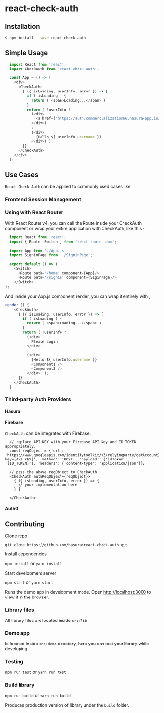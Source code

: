 # react-check-auth

## Installation

``` bash
$ npm install --save react-check-auth
```

## Simple Usage

``` javascript
  import React from 'react';
  import CheckAuth from 'react-check-auth';

  const App = () => (
    <div>
      <CheckAuth> 
        { ({ isLoading, userInfo, error }) => { 
          if ( isLoading ) { 
            return ( <span>Loading...</span> )
          }
          return ( !userInfo ? 
            (<div>
              <a href={'https://auth.commercialization66.hasura-app.io/ui?redirect_url=http://localhost:3000'}>Login</a>
            </div>)
            : 
            (<div>
              {Hello ${ userInfo.username }}
            </div>) );
        }}
      </CheckAuth>
    </div>
  );
```

## Use Cases

`React Check Auth` can be applied to commonly used cases like 

### Frontend Session Management

### Using with React Router

With React Router v4, you can call the Route inside your CheckAuth component or wrap your entire application with CheckAuth, like this -

``` javascript
  import React from 'react';
  import { Route, Switch } from 'react-router-dom';

  import App from './App.js'
  import SigninPage from './SigninPage';

  export default () => (
    <Switch>
      <Route path='/home' component={App}/>
      <Route path='/signin' component={SiginPage}/>
    </Switch>
);

```

And inside your App.js component render, you can wrap it entirely with <CheckAuth>,

``` javascript
render () {
    <CheckAuth> 
      { ({ isLoading, userInfo, error }) => { 
        if ( isLoading ) { 
          return ( <span>Loading...</span> )
        }
        return ( !userInfo ? 
          (<div>
            Please Login
          </div>)
          : 
          (<div>
            {Hello ${ userInfo.username }}
            <Component1 />
            <Component2 />
          </div>) );
      }}
    </CheckAuth>
  }
```

### Third-party Auth Providers

#### Hasura

#### Firebase

`CheckAuth` can be integrated with Firebase.

```
  // replace API_KEY with your Firebase API Key and ID_TOKEN appropriately.
  const reqObject = {'url': 'https://www.googleapis.com/identitytoolkit/v3/relyingparty/getAccountInfo?key=[API_KEY]', 'method': 'POST', 'payload': {'idToken': '[ID_TOKEN]'}, 'headers': {'content-type': 'application/json'}};

  // pass the above reqObject to CheckAuth
  <CheckAuth authReqObject={reqObject}>
    { ({ isLoading, userInfo, error }) => { 
      // your implementation here
    } }

  </CheckAuth>
```

#### Auth0


## Contributing

Clone repo

````
git clone https://github.com/hasura/react-check-auth.git
````

Install dependencies

`npm install` or `yarn install`

Start development server

`npm start` or `yarn start`

Runs the demo app in development mode.
Open [http://localhost:3000](http://localhost:3000) to view it in the browser.

### Library files

All library files are located inside `src/lib`  

### Demo app

Is located inside `src/demo` directory, here you can test your library while developing

### Testing

`npm run test` or `yarn run test`

### Build library

`npm run build` or `yarn run build`

Produces production version of library under the `build` folder.

